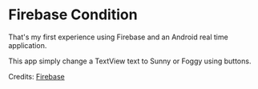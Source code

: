 # Firebase Condition

That's my first experience using Firebase and an Android real time application.

This app simply change a TextView text to Sunny or Foggy using buttons.

Credits: [Firebase](https://www.youtube.com/channel/UCP4bf6IHJJQehibu6ai__cg)